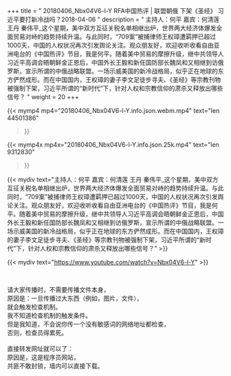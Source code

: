 +++
title = " 20180406_Nbx04V6-l-Y RFA中国热评 | 联盟朝俄  下架《圣经》  习近平要打新冷战吗？2018-04-06 "
description = " 主持人：何平  嘉宾：何清莲  王丹 秦伟平_这个星期，美中双方互征关税名单相继出炉，世界两大经济体爆发全面贸易对峙的趋势持续升温。与此同时，“709案”被捕律师王权璋遭羁押已超过1000天，中国的人权状况再次引发舆论关注。观众朋友好，欢迎收听收看自由亚洲电台的《中国热评》节目，我是何平。随着美中贸易的摩擦升级，继中共领导人习近平高调会晤朝鲜金正恩后，中国外长王毅和新任国防部长魏凤和又相继到访俄罗斯，宣示所谓的中俄战略联盟。一场示威美国的新冷战格局，似乎正在地球的东方俨然成形。而在中国国内，王权璋的妻子李文足徒步寻夫、《圣经》等宗教刊物被强制下架，习近平所谓的“新时代”下，针对人权和宗教信仰的肃杀又释放出哪些信号？ "
weight = 20
+++

{{< mymp4 mp4="20180406_Nbx04V6-l-Y.info.json.webm.mp4" 
text="len 44501386"
>}}

{{< mymp4x  mp4x="20180406_Nbx04V6-l-Y.info.json.25k.mp4"
text="len 9312830"
>}}


{{< mydiv text="主持人：何平  嘉宾：何清莲  王丹 秦伟平_这个星期，美中双方互征关税名单相继出炉，世界两大经济体爆发全面贸易对峙的趋势持续升温。与此同时，“709案”被捕律师王权璋遭羁押已超过1000天，中国的人权状况再次引发舆论关注。观众朋友好，欢迎收听收看自由亚洲电台的《中国热评》节目，我是何平。随着美中贸易的摩擦升级，继中共领导人习近平高调会晤朝鲜金正恩后，中国外长王毅和新任国防部长魏凤和又相继到访俄罗斯，宣示所谓的中俄战略联盟。一场示威美国的新冷战格局，似乎正在地球的东方俨然成形。而在中国国内，王权璋的妻子李文足徒步寻夫、《圣经》等宗教刊物被强制下架，习近平所谓的“新时代”下，针对人权和宗教信仰的肃杀又释放出哪些信号？" >}}
<br>

{{< mydiv text="https://www.youtube.com/watch?v=Nbx04V6-l-Y" >}}


<br>

请大家传播时，不需要传播文件本身，<br>
原因是：一旦传播过大东西（例如，图片，文件），<br>
就会触发检查机制。<br>
我不知道检查机制的触发条件。<br>
但是我知道，不会说你传一个没有敏感词的网络地址都检查，<br>
否则，检查员得累死。<br><br>
直接转发网址就可以了：<br>
原因是，这是程序员网站，<br>
共匪不敢封锁，墙内可以直接下载。



